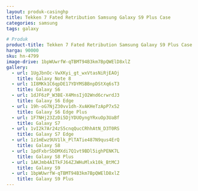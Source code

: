 ```yaml
---
layout: produk-casinghp
title: Tekken 7 Fated Retribution Samsung Galaxy S9 Plus Case
categories: samsung
tags: galaxy

# Produk
product-title: Tekken 7 Fated Retribution Samsung Galaxy S9 Plus Case
harga: 90000
sku: hn-4799
image-drive: 1bpWUwrfW-qTBMT94B3km7BpQWElD8xlZ
gallery:
  - url: 1UgJbnOc-VwXKyi_gt_wxVtasNiRjEAOj
    title: Galaxy Note 8
  - url: 1I8MKk1C6qpDE17YDYMSBBnpDStXq6sT3
    title: Galaxy S6
  - url: 1dJF6zP_W3BE-X4MnsIjO2Wnd6crwrdJ3
    title: Galaxy S6 Edge
  - url: 19h-oG7NjZ30vv1dh-XvAKHeTzApP7x52
    title: Galaxy S6 Edge Plus
  - url: 1F7NHj23ZzDi5DjYDUOyngYRxuOp3UaBf
    title: Galaxy S7
  - url: 1vI2k7Ar24zS5cnqQucCRhhAtN_D3T0RS
    title: Galaxy S7 Edge
  - url: 1z1mEwz9UV1lk_PlTATie487N9qus4ErQ
    title: Galaxy S8
  - url: 1pdFxbrSbDMXdi7Q1vt9BDl5ighPENK7L
    title: Galaxy S8 Plus
  - url: 1AKJmb4AITkFJ64ZJWHuMlxk10k_BtMCJ
    title: Galaxy S9
  - url: 1bpWUwrfW-qTBMT94B3km7BpQWElD8xlZ
    title: Galaxy S9 Plus
---
```

